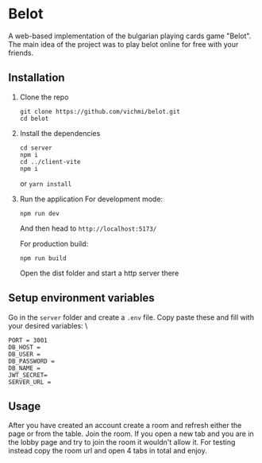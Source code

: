 # Belot
A web-based implementation of the bulgarian playing cards game "Belot". The main idea of the project was to play belot online for free with your friends. 

## Installation 
  1. Clone the repo
     ```
     git clone https://github.com/vichmi/belot.git
     cd belot
     ```
  2. Install the dependencies
     ```
     cd server
     npm i
     cd ../client-vite
     npm i
     ```
     or `yarn install`
  3. Run the application
     For development mode:
       ```
       npm run dev
       ```
     And then head to `http://localhost:5173/`
     
     For production build:
       ```
       npm run build
       ```
      Open the dist folder and start a http server there


## Setup environment variables
Go in the `server` folder and create a `.env` file. Copy paste these and fill with your desired variables: \
```
PORT = 3001
DB_HOST = 
DB_USER = 
DB_PASSWORD = 
DB_NAME = 
JWT_SECRET= 
SERVER_URL = 
```

## Usage
After you have created an account create a room and refresh either the page or from the table. Join the room. If you open a new tab and you are in the lobby page and try to join the room it wouldn't allow it. For testing instead copy the room url and open 4 tabs in total
and enjoy.

